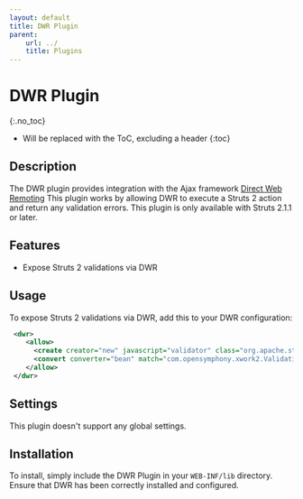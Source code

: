 ```yaml
---
layout: default
title: DWR Plugin
parent:
    url: ../
    title: Plugins
---
```


# DWR Plugin
{:.no_toc}

* Will be replaced with the ToC, excluding a header
{:toc}

## Description

The DWR plugin provides integration with the Ajax framework [Direct Web Remoting](http://getahead.org/dwr)
This plugin works by allowing DWR to execute a Struts 2 action and return any validation errors.
This plugin is only available with Struts 2.1.1 or later.

## Features

- Expose Struts 2 validations via DWR

## Usage

To expose Struts 2 validations via DWR, add this to your DWR configuration:

```xml
 <dwr>
    <allow>
      <create creator="new" javascript="validator" class="org.apache.struts2.validators.DWRValidator"/>
      <convert converter="bean" match="com.opensymphony.xwork2.ValidationAwareSupport"/>
    </allow>
 </dwr>


```

## Settings

This plugin doesn't support any global settings.

## Installation

To install, simply include the DWR Plugin in your `WEB-INF/lib` directory.  Ensure that DWR has been correctly installed and configured.
